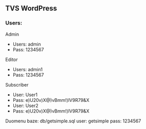 ## TVS WordPress
### Users:
Admin
* Users: admin
* Pass: 1234567
  
Editor
* Users: admin1
* Pass: 1234567

Subscriber
* User: User1
* Pass: e)U20v)X@)vBmm!)lV9R79&X
* User: User2
* Pass: e)U20v)X@)vBmm!)lV9R79&X

Duomenu baze: db/getsimple.sql
user: getsimple
pass: 1234567




